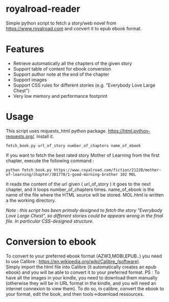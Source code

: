 # royalroad-reader
Simple python script to fetch a story/web novel from https://www.royalroad.com and convert it to epub ebook format.

# Features

* Retrieve automatically all the chapters of the given story
* Support table of content for ebook conversion
* Support author note at the end of the chapter
* Support images
* Support CSS rules for different stories (e.g. "Everybody Love Large Chest")
* Very low memory and performance footprint


# Usage

This script uses requests_html python package. https://html.python-requests.org/. Install it. 

    fetch_book.py url_of_story number_of_chapters name_of_ebook

If you want to fetch the best rated story Mother of Learning from the first chapter, execute the following command :

    python fetch_book.py https://www.royalroad.com/fiction/21220/mother-of-learning/chapter/301778/1-good-morning-brother 102 MOL
  
It reads the content of the url given ( url_of_story ) it goes to the next chapter, and it loops number_of_chapters times. name_of_ebook is the name of the file where the HTML source will be stored. MOL.html is written a the working directory.

*Note : this script has been primaly designed to fetch the story "Everybody Love Large Chest", so different stories could be appears wrong in the final file. In particular CSS-designed structure.*

# Conversion to ebook

To convert to your preferred ebook format (AZW3,MOBI,EPUB..) you need to use Calibre : https://en.wikipedia.org/wiki/Calibre_(software).  
Simply import the html file into Calibre (it automatically creates an epub ebook) and you will be able to convert it to your preferred format. 
PS : To have all the images in your kindle, you need to download them manually (otherwise they will be in URL format in the kindle, and you will need an internet connexion to view them). To do so, in calibre, convert the ebook to your format, edit the book, and then tools->download ressources.
